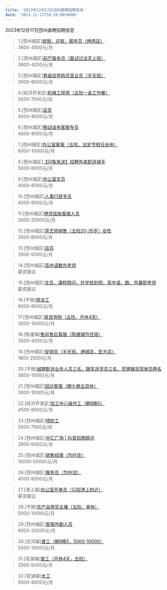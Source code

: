 ```yaml
---
title: '2023年12月17日邳州直聘招聘信息'
date: '2023-12-17T18:20:00+0800'
---
```

2023年12月17日邳州直聘招聘信息
<!--more-->
>1.[邳州城区][收银，迎宾，服务员（烤肉店）](https://www.pizhouzhipin.com/job/32495)<br>
>3600-4500元/月

>2.[邳州城区][前厅服务员（面试过当天上班）](https://www.pizhouzhipin.com/job/32144)<br>
>3600-4200元/月

>3.[邳州城区][男装店导购员营业员（半天班）](https://www.pizhouzhipin.com/job/32478)<br>
>3000-8000元/月

>4.[经济开发区][机械工程师（五险一金工作餐）](https://www.pizhouzhipin.com/job/21741)<br>
>5000-7000元/月

>5.[邳州城区][店员](https://www.pizhouzhipin.com/job/32061)<br>
>4000-8000元/月

>6.[邳州城区][移动话务客服专员](https://www.pizhouzhipin.com/job/30488)<br>
>4000-8000元/月

>7.[邳州城区][办公室客服（五险，法定节假日全休）](https://www.pizhouzhipin.com/job/30881)<br>
>6000-10000元/月

>8.[邳州城区][【闪兔急送】招聘外卖配送骑手](https://www.pizhouzhipin.com/job/28302)<br>
>5000-8000元/月

>9.[邳州城区][办公室文员](https://www.pizhouzhipin.com/job/32569)<br>
>4000-6000元/月

>10.[邳州城区][人事行政专员](https://www.pizhouzhipin.com/job/32335)<br>
>4000-6000元/月

>11.[邳州城区][停息挂账客服人员](https://www.pizhouzhipin.com/job/32301)<br>
>3000-20000元/月

>12.[邳州城区][茶艺师销售（五险20-35岁）女性](https://www.pizhouzhipin.com/job/25449)<br>
>3500-8000元/月

>13.[邳州城区][店员](https://www.pizhouzhipin.com/job/31537)<br>
>3500-5000元/月

>14.[邳州城区][高中语数外老师](https://www.pizhouzhipin.com/job/32554)<br>
>薪资面议

>15.[邳州城区][文员，课程顾问，升学规划师，高中语、数、外兼职老师](https://www.pizhouzhipin.com/job/32555)<br>
>薪资面议

>16.[不限][喷涂工](https://www.pizhouzhipin.com/job/15711)<br>
>6000-8000元/月

>17.[邳州城区][家具导购（五险，月休4天）](https://www.pizhouzhipin.com/job/25448)<br>
>3000-10000元/月

>18.[陈楼镇][售前售后客服（陈楼镇包住宿）](https://www.pizhouzhipin.com/job/32051)<br>
>3000-4000元/月

>19.[邳州城区][促销员（半天班，通城店，宏大店）](https://www.pizhouzhipin.com/job/17461)<br>
>1800-2500元/月

>20.[不限][诚聘配送业务人员三名，跟车送货员三名，蓝牌箱货驾驶员两名](https://www.pizhouzhipin.com/job/32446)<br>
>3600-10000元/月

>21.[邳州城区][回访客服（朝九晚五双休）](https://www.pizhouzhipin.com/job/32592)<br>
>3000-10000元/月

>22.[经济开发区][加工中心操作工（朝8晚5）](https://www.pizhouzhipin.com/job/27415)<br>
>4500-8000元/月

>23.[邳州城区][喷砂工](https://www.pizhouzhipin.com/job/20730)<br>
>5000-7500元/月

>24.[邳州城区][中汇广场 | 抖音招商顾问](https://www.pizhouzhipin.com/job/32600)<br>
>2800-6000元/月

>25.[邳州城区][销售经理（包吃住）](https://www.pizhouzhipin.com/job/32325)<br>
>10000-50000元/月

>26.[邳州城区][服务员（包吃住）](https://www.pizhouzhipin.com/job/32354)<br>
>4500-8000元/月

>27.[港上镇][办公室开单员（只招港上附近）](https://www.pizhouzhipin.com/job/32614)<br>
>薪资面议

>28.[不限][农产品带货主播（五险，单休）](https://www.pizhouzhipin.com/job/32550)<br>
>5000-10000元/月

>29.[邳州城区][客服外勤人员](https://www.pizhouzhipin.com/job/31979)<br>
>6000-20000元/月

>30.[岔河镇][普工（朝8晚5，5000-10000）](https://www.pizhouzhipin.com/job/7755)<br>
>5000-10000元/月

>31.[官湖镇][普工（月休4天，五险）](https://www.pizhouzhipin.com/job/23041)<br>
>3500-5000元/月

>32.[官湖镇][木工](https://www.pizhouzhipin.com/job/17264)<br>
>6000-8000元/月

